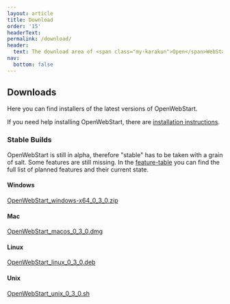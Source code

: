 ```yaml
---
layout: article
title: Download
order: '15'
headerText:
permalink: /download/
header:
  text: The download area of <span class="my-karakun">Open</span>WebStart
nav:
  bottom: false
---
```


## Downloads
Here you can find installers of the latest versions of <span class="text-highlight">Open<span>WebStart</span></span>.

If you need help installing <span class="text-highlight">Open<span>WebStart</span></span>, there are [installation instructions](/installation).


### Stable Builds
<span class="text-highlight">Open<span>WebStart</span></span> is still in alpha, therefore "stable" has to be taken with a grain of salt.
Some features are still missing.
In the [feature-table](/feature-table) you can find the full list of planned features and their current state.

#### Windows
[OpenWebStart_windows-x64_0_3_0.zip](https://github.com/karakun/OpenWebStart/releases/download/v0.3.0/OpenWebStart_windows-x64_0_3_0.zip)

#### Mac
[OpenWebStart_macos_0_3_0.dmg](https://github.com/karakun/OpenWebStart/releases/download/v0.3.0/OpenWebStart_macos_0_3_0.dmg)

#### Linux
[OpenWebStart_linux_0_3_0.deb](https://github.com/karakun/OpenWebStart/releases/download/v0.3.0/OpenWebStart_linux_0_3_0.deb)

#### Unix
[OpenWebStart_unix_0_3_0.sh](https://github.com/karakun/OpenWebStart/releases/download/v0.3.0/OpenWebStart_unix_0_3_0.sh)